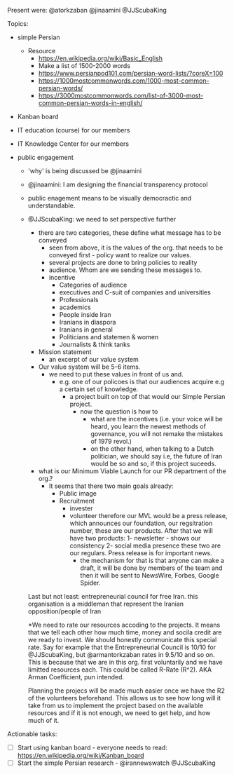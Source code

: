 Present were:
@atorkzaban @jinaamini @JJScubaKing

Topics:
- simple Persian
  - Resource
    - https://en.wikipedia.org/wiki/Basic_English
    - Make a list of 1500-2000 words
    - https://www.persianpod101.com/persian-word-lists/?coreX=100
    - https://1000mostcommonwords.com/1000-most-common-persian-words/
    - https://3000mostcommonwords.com/list-of-3000-most-common-persian-words-in-english/
- Kanban board 
- IT education (course) for our members
- IT Knowledge Center for our members 

- public engagement
  - 'why' is being discussed be @jinaamini
  - @jinaamini: I am designing the financial transparency protocol
  - public enagement means to be visually democractic and understandable. 
  - @JJScubaKing: we need to set perspective further 
    - there are two categories, these define what message has to be conveyed
      - seen from above, it is the values of the org. that needs to be conveyed first - policy want to realize our values. 
      - several projects are done to bring policies to reality
      - audience. Whom are we sending these messages to.
      - incentive
        - Categories of audience
        - executives and C-suit of companies and universities
        - Professionals
        - academics 
        - People inside Iran
        - Iranians in diaspora
        - Iranians in general
        - Politicians and statemen & women
        - Journalists & think tanks  
    - Mission statement
        - an excerpt of our value system
    - Our value system will be 5-6 items. 
        - we need to put these values in front of us and.
          - e.g. one of our policoes is that our audiences acquire e.g a certain set of knowledge.
            - a project built on top of that would our Simple Persian project.
              - now the question is how to 
                - what are the incentives (i.e. your voice will be heard, you learn the newest methods of governance, you will not remake the mistakes of 1979 revol.)
                - on the other hand, when talking to a Dutch politician, we should say i.e, the future of Iran would be so and so, if this project suceeds. 
    - what is our Minimum Viable Launch for our PR department of the org.?
      - It seems that there two main goals already:
        - Public image
        - Recruitment 
          - invester
          - volunteer
        therefore our MVL would be a press release, which announces our foundation, our regsitration number, these are our products. After that we will have two products:
            1- newsletter - shows our consistency
            2- social media presence
            these two are our regulars. Press release is for important news. 
            - the mechanism for that is that anyone can make a draft, it will be done by members of the team and then it will be sent to NewsWire, Forbes, Google Spider.

    Last but not least: entrepreneurial council for free Iran. 
        this organisation is a middleman that represent the Iranian opposition/people of Iran

    *We need to rate our resources accoding to the projects. It means that we tell each other how much time, money and socila credit are we ready to invest. 
    We should honestly communicate this special rate. Say for example that the Entrepreneurial Council is 10/10 for @JJScubaKing, but @armantorkzaban rates in 9.5/10 and so on.
    This is because that we are in this org. first voluntarily and we have limitted resources each. 
    This could be called R-Rate (R^2). AKA Arman Coefficient, pun intended.

    Planning the projecs will be made much easier once we have the R2 of the volunteers beforehand. This allows us to see how long will it take from us to implement the project based on the available resources and if it is not enough, we need to get help, and how much of it. 


Actionable tasks:
- [ ] Start using kanban board - everyone needs to read: https://en.wikipedia.org/wiki/Kanban_board
- [ ] Start the simple Persian research - @irannewswatch @JJScubaKing